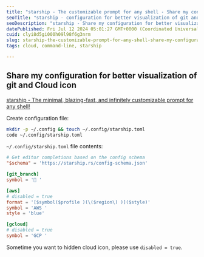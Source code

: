 ```yaml
---
title: "starship - The customizable prompt for any shell - Share my configuration for better visualization of git and Cloud icon"
seoTitle: "starship - configuration for better visualization of git and cloud"
seoDescription: "starship - Share my configuration for better visualization of git and Cloud icon"
datePublished: Fri Jul 12 2024 05:01:27 GMT+0000 (Coordinated Universal Time)
cuid: clyi8d5gi000h09l98f6g3nrm
slug: starship-the-customizable-prompt-for-any-shell-share-my-configuration-for-better-visualization-of-git-and-cloud-icon
tags: cloud, command-line, starship

---
```


## Share my configuration for better visualization of git and Cloud icon

[starship - The minimal, blazing-fast, and infinitely customizable prompt for any shell!](https://github.com/starship/starship)

Create configuration file:

```sh
mkdir -p ~/.config && touch ~/.config/starship.toml
code ~/.config/starship.toml
```

`~/.config/starship.toml` file contents:

```toml
# Get editor completions based on the config schema
"$schema" = 'https://starship.rs/config-schema.json'

[git_branch]
symbol = '🌱 '

[aws]
# disabled = true
format = '[$symbol($profile )(\($region\) )]($style)'
symbol = 'AWS '
style = 'blue'

[gcloud]
# disabled = true
symbol = 'GCP '
```

Sometime you want to hidden cloud icon, please use `disabled = true`.
